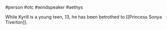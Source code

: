 #person #otc #windspeaker #aethys 

While Kyrill is a young teen, 13, he has been betrothed to [[Princess Sonya Tiverton]].
